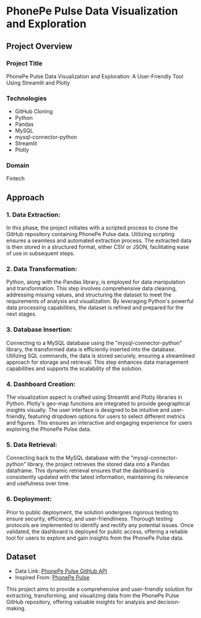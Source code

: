 # PhonePe Pulse Data Visualization and Exploration

## Project Overview

### Project Title
PhonePe Pulse Data Visualization and Exploration: A User-Friendly Tool Using Streamlit and Plotly

### Technologies
- GitHub Cloning
- Python
- Pandas
- MySQL
- mysql-connector-python
- Streamlit
- Plotly

### Domain
Fintech

## Approach

### 1. Data Extraction:

In this phase, the project initiates with a scripted process to clone the GitHub repository containing PhonePe Pulse data. Utilizing scripting ensures a seamless and automated extraction process. The extracted data is then stored in a structured format, either CSV or JSON, facilitating ease of use in subsequent steps.

### 2. Data Transformation:

Python, along with the Pandas library, is employed for data manipulation and transformation. This step involves comprehensive data cleaning, addressing missing values, and structuring the dataset to meet the requirements of analysis and visualization. By leveraging Python's powerful data processing capabilities, the dataset is refined and prepared for the next stages.

### 3. Database Insertion:

Connecting to a MySQL database using the "mysql-connector-python" library, the transformed data is efficiently inserted into the database. Utilizing SQL commands, the data is stored securely, ensuring a streamlined approach for storage and retrieval. This step enhances data management capabilities and supports the scalability of the solution.

### 4. Dashboard Creation:

The visualization aspect is crafted using Streamlit and Plotly libraries in Python. Plotly's geo-map functions are integrated to provide geographical insights visually. The user interface is designed to be intuitive and user-friendly, featuring dropdown options for users to select different metrics and figures. This ensures an interactive and engaging experience for users exploring the PhonePe Pulse data.

### 5. Data Retrieval:

Connecting back to the MySQL database with the "mysql-connector-python" library, the project retrieves the stored data into a Pandas dataframe. This dynamic retrieval ensures that the dashboard is consistently updated with the latest information, maintaining its relevance and usefulness over time.

### 6. Deployment:

Prior to public deployment, the solution undergoes rigorous testing to ensure security, efficiency, and user-friendliness. Thorough testing protocols are implemented to identify and rectify any potential issues. Once validated, the dashboard is deployed for public access, offering a reliable tool for users to explore and gain insights from the PhonePe Pulse data.

## Dataset

- Data Link: [PhonePe Pulse GitHub API](https://api.github.com/repos/PhonePe/pulse)
- Inspired From: [PhonePe Pulse](https://www.phonepe.com/pulse)

This project aims to provide a comprehensive and user-friendly solution for extracting, transforming, and visualizing data from the PhonePe Pulse GitHub repository, offering valuable insights for analysis and decision-making.


